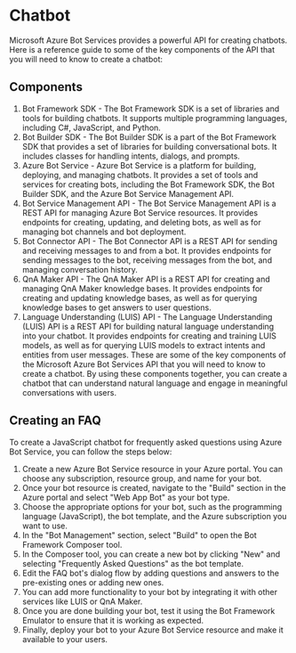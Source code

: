 # Chatbot

Microsoft Azure Bot Services provides a powerful API for creating chatbots. Here is a reference guide to some of the key components of the API that you will need to know to create a chatbot:

## Components
1.	Bot Framework SDK - The Bot Framework SDK is a set of libraries and tools for building chatbots. It supports multiple programming languages, including C#, JavaScript, and Python.
2.	Bot Builder SDK - The Bot Builder SDK is a part of the Bot Framework SDK that provides a set of libraries for building conversational bots. It includes classes for handling intents, dialogs, and prompts.
3.	Azure Bot Service - Azure Bot Service is a platform for building, deploying, and managing chatbots. It provides a set of tools and services for creating bots, including the Bot Framework SDK, the Bot Builder SDK, and the Azure Bot Service Management API.
4.	Bot Service Management API - The Bot Service Management API is a REST API for managing Azure Bot Service resources. It provides endpoints for creating, updating, and deleting bots, as well as for managing bot channels and bot deployment.
5.	Bot Connector API - The Bot Connector API is a REST API for sending and receiving messages to and from a bot. It provides endpoints for sending messages to the bot, receiving messages from the bot, and managing conversation history.
6.	QnA Maker API - The QnA Maker API is a REST API for creating and managing QnA Maker knowledge bases. It provides endpoints for creating and updating knowledge bases, as well as for querying knowledge bases to get answers to user questions.
7.	Language Understanding (LUIS) API - The Language Understanding (LUIS) API is a REST API for building natural language understanding into your chatbot. It provides endpoints for creating and training LUIS models, as well as for querying LUIS models to extract intents and entities from user messages.
These are some of the key components of the Microsoft Azure Bot Services API that you will need to know to create a chatbot. By using these components together, you can create a chatbot that can understand natural language and engage in meaningful conversations with users.
## Creating an FAQ
To create a JavaScript chatbot for frequently asked questions using Azure Bot Service, you can follow the steps below:
1.	Create a new Azure Bot Service resource in your Azure portal. You can choose any subscription, resource group, and name for your bot.
2.	Once your bot resource is created, navigate to the "Build" section in the Azure portal and select "Web App Bot" as your bot type.
3.	Choose the appropriate options for your bot, such as the programming language (JavaScript), the bot template, and the Azure subscription you want to use.
4.	In the "Bot Management" section, select "Build" to open the Bot Framework Composer tool.
5.	In the Composer tool, you can create a new bot by clicking "New" and selecting "Frequently Asked Questions" as the bot template.
6.	Edit the FAQ bot's dialog flow by adding questions and answers to the pre-existing ones or adding new ones.
7.	You can add more functionality to your bot by integrating it with other services like LUIS or QnA Maker.
8.	Once you are done building your bot, test it using the Bot Framework Emulator to ensure that it is working as expected.
9.	Finally, deploy your bot to your Azure Bot Service resource and make it available to your users.

